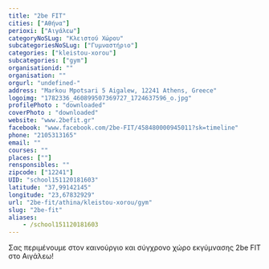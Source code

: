 ```yaml
---
title: "2be FIT"
cities: ["Αθήνα"]
perioxi: ["Αιγάλεω"]
categoryNoSLug: "Κλειστού Χώρου"
subcategoriesNoSLug: ["Γυμναστήριο"]
categories: ["kleistou-xorou"]
subcategories: ["gym"]
organisationid: ""
organisation: ""
orgurl: "undefined-"
address: "Markou Mpotsari 5 Aigalew, 12241 Athens, Greece"
logoimg: "1782336_460899507369727_1724637596_o.jpg"
profilePhoto : "downloaded"
coverPhoto : "downloaded"
website: "www.2befit.gr"
facebook: "www.facebook.com/2be-FIT/458480000945011?sk=timeline"
phone: "2105313165"
email: ""
courses: ""
places: [""]
rensponsibles: ""
zipcode: ["12241"]
UID: "school151120181603"
latitude: "37,99142145"
longitude: "23,67832929"
url: "2be-fit/athina/kleistou-xorou/gym"
slug: "2be-fit"
aliases:
    - /school151120181603
---
```



Σας περιμένουμε στον καινούργιο και σύγχρονο χώρο εκγύμνασης 2be FIT στο Αιγάλεω!

